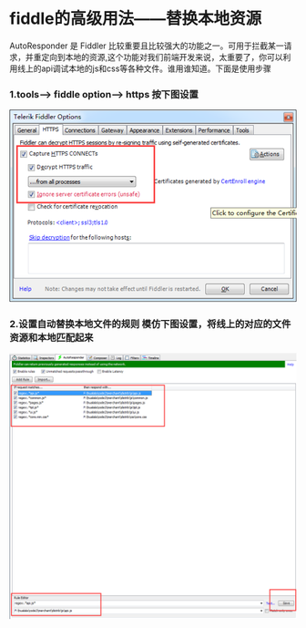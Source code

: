 # fiddle的高级用法——替换本地资源
AutoResponder 是 Fiddler 比较重要且比较强大的功能之一。可用于拦截某一请求，并重定向到本地的资源,这个功能对我们前端开发来说，太重要了，你可以利用线上的api调试本地的js和css等各种文件。谁用谁知道。下面是使用步骤
### 1.tools--> fiddle option--> https  按下图设置
![](https://github.com/JesseZhao1990/fiddle-lesson1/blob/master/images/001.png)
### 2.设置自动替换本地文件的规则  模仿下图设置，将线上的对应的文件资源和本地匹配起来
![](https://github.com/JesseZhao1990/fiddle-lesson1/blob/master/images/002.png)



